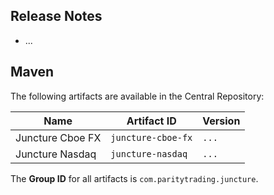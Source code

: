 ## Release Notes

- ...

## Maven

The following artifacts are available in the Central Repository:

Name             | Artifact ID        | Version
-----------------|--------------------|--------
Juncture Cboe FX | `juncture-cboe-fx` | `...`
Juncture Nasdaq  | `juncture-nasdaq`  | `...`

The **Group ID** for all artifacts is `com.paritytrading.juncture`.

